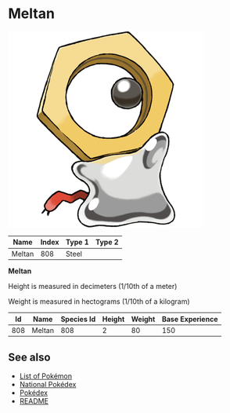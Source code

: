 # Meltan


![Meltan](images/808.png)

| **Name** | **Index** | **Type 1** | **Type 2** |
|----|----|----|----|
| Meltan | 808 | Steel  |  |

**Meltan** 


Height is measured in decimeters (1/10th of a meter)

Weight is measured in hectograms (1/10th of a kilogram)

| **Id** | **Name** | **Species Id** | **Height** | **Weight** | **Base Experience** |
|--------|----------|----------------|------------|------------|---------------------|
| 808 | Meltan | 808 | 2 | 80 | 150 |


## See also

- [List of Pokémon](../pokemon.md)
- [National Pokédex](../national_pokedex.md)
- [Pokédex](../pokedex.md)
- [README](../README.md)
